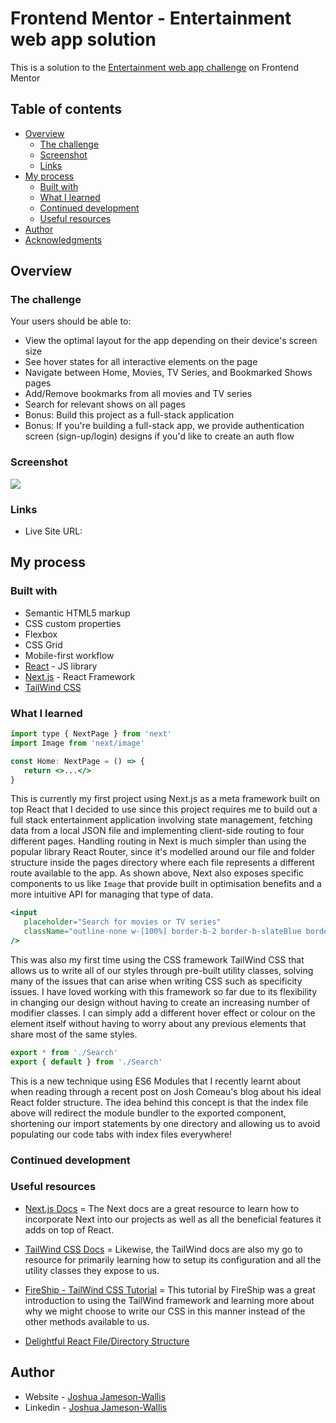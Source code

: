 # Frontend Mentor - Entertainment web app solution

This is a solution to the [Entertainment web app challenge](https://www.frontendmentor.io/challenges/entertainment-web-app-J-UhgAW1X) on Frontend Mentor

## Table of contents

-  [Overview](#overview)
   -  [The challenge](#the-challenge)
   -  [Screenshot](#screenshot)
   -  [Links](#links)
-  [My process](#my-process)
   -  [Built with](#built-with)
   -  [What I learned](#what-i-learned)
   -  [Continued development](#continued-development)
   -  [Useful resources](#useful-resources)
-  [Author](#author)
-  [Acknowledgments](#acknowledgments)

## Overview

### The challenge

Your users should be able to:

-  View the optimal layout for the app depending on their device's screen size
-  See hover states for all interactive elements on the page
-  Navigate between Home, Movies, TV Series, and Bookmarked Shows pages
-  Add/Remove bookmarks from all movies and TV series
-  Search for relevant shows on all pages
-  Bonus: Build this project as a full-stack application
-  Bonus: If you're building a full-stack app, we provide authentication screen (sign-up/login) designs if you'd like to create an auth flow

### Screenshot

![](./screenshot.png)

### Links

-  Live Site URL:

## My process

### Built with

-  Semantic HTML5 markup
-  CSS custom properties
-  Flexbox
-  CSS Grid
-  Mobile-first workflow
-  [React](https://reactjs.org/) - JS library
-  [Next.js](https://nextjs.org/) - React Framework
-  [TailWind CSS](https://tailwindcss.com/)

### What I learned

```jsx
import type { NextPage } from 'next'
import Image from 'next/image'

const Home: NextPage = () => {
   return <>...</>
}
```

This is currently my first project using Next.js as a meta framework built on top React that I decided to use since this project requires me to build out a full stack entertainment application involving state management, fetching data from a local JSON file and implementing client-side routing to four different pages. Handling routing in Next is much simpler than using the popular library React Router, since it's modelled around our file and folder structure inside the pages directory where each file represents a different route available to the app. As shown above, Next also exposes specific components to us like `Image` that provide built in optimisation benefits and a more intuitive API for managing that type of data.

```jsx
<input
   placeholder="Search for movies or TV series"
   className="outline-none w-[100%] border-b-2 border-b-slateBlue border-opacity-0 pt-2 caret-red text-headingSM text-white bg-deepBlue hover:border-opacity-100 focus:border-opacity-100 transition-border duration-150 ease-in-out"
/>
```

This was also my first time using the CSS framework TailWind CSS that allows us to write all of our styles through pre-built utility classes, solving many of the issues that can arise when writing CSS such as specificity issues. I have loved working with this framework so far due to its flexibility in changing our design without having to create an increasing number of modifier classes. I can simply add a different hover effect or colour on the element itself without having to worry about any previous elements that share most of the same styles.

```jsx
export * from './Search'
export { default } from './Search'
```

This is a new technique using ES6 Modules that I recently learnt about when reading through a recent post on Josh Comeau's blog about his ideal React folder structure. The idea behind this concept is that the index file above will redirect the module bundler to the exported component, shortening our import statements by one directory and allowing us to avoid populating our code tabs with index files everywhere!

### Continued development

### Useful resources

-  [Next.js Docs](https://nextjs.org/docs) = The Next docs are a great resource to learn how to incorporate Next into our projects as well as all the beneficial features it adds on top of React.

-  [TailWind CSS Docs](https://tailwindcss.com/) = Likewise, the TailWind docs are also my go to resource for primarily learning how to setup its configuration and all the utility classes they expose to us.

-  [FireShip - TailWind CSS Tutorial](https://www.youtube.com/watch?v=pfaSUYaSgRo&ab_channel=Fireship) = This tutorial by FireShip was a great introduction to using the TailWind framework and learning more about why we might choose to write our CSS in this manner instead of the other methods available to us.

-  [Delightful React File/Directory Structure](https://www.joshwcomeau.com/react/file-structure/)

## Author

-  Website - [Joshua Jameson-Wallis](https://joshuajamesonwallis.com)
-  Linkedin - [Joshua Jameson-Wallis](https://www.linkedin.com/in/joshua-jameson-wallis/)
